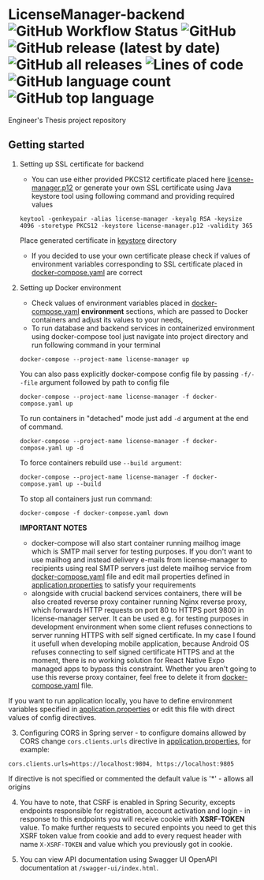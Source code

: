 # LicenseManager-backend ![GitHub Workflow Status](https://img.shields.io/github/workflow/status/birdman98/LicenseManager-backend/Build%20Spring%20application) ![GitHub](https://img.shields.io/github/license/birdman98/LicenseManager-backend) ![GitHub release (latest by date)](https://img.shields.io/github/v/release/birdman98/LicenseManager-backend) ![GitHub all releases](https://img.shields.io/github/downloads/birdman98/LicenseManager-backend/total) ![Lines of code](https://img.shields.io/tokei/lines/github/birdman98/LicenseManager-backend) ![GitHub language count](https://img.shields.io/github/languages/count/birdman98/LicenseManager-backend) ![GitHub top language](https://img.shields.io/github/languages/top/birdman98/LicenseManager-backend)

Engineer's Thesis project repository

## Getting started

1. Setting up SSL certificate for backend

   - You can use either provided PKCS12 certificate placed here [license-manager.p12](/backend/src/main/resources/keystore/license-manager.p12) or
     generate your own SSL certificate using Java keystore tool using following command and providing required values

   ```
   keytool -genkeypair -alias license-manager -keyalg RSA -keysize 4096 -storetype PKCS12 -keystore license-manager.p12 -validity 365
   ```

   Place generated certificate in [keystore](/backend/src/main/resources/keystore) directory

   - If you decided to use your own certificate please check if values of environment variables corresponding to SSL certificate placed in [docker-compose.yaml](./docker-compose.yaml) are correct

2. Setting up Docker environment

   - Check values of environment variables placed in [docker-compose.yaml](./docker-compose.yaml) **environment** sections, which are passed to Docker containers and adjust its values to your needs,
   - To run database and backend services in containerized environment using docker-compose tool just navigate into project directory and run following command in your terminal

   ```
   docker-compose --project-name license-manager up
   ```

   You can also pass explicitly docker-compose config file by passing `-f/--file` argument followed by path to config file

   ```
   docker-compose --project-name license-manager -f docker-compose.yaml up
   ```

   To run containers in "detached" mode just add `-d` argument at the end of command.

   ```
   docker-compose --project-name license-manager -f docker-compose.yaml up -d
   ```

   To force containers rebuild use `--build argument`:

   ```
   docker-compose --project-name license-manager -f docker-compose.yaml up --build
   ```

   To stop all containers just run command:

   ```
   docker-compose -f docker-compose.yaml down
   ```

   **IMPORTANT NOTES**

   - docker-compose will also start container running mailhog image which is SMTP mail server for testing purposes. If you don't want to use mailhog and instead
     delivery e-mails from license-manager to recipients using real SMTP servers just delete mailhog service from [docker-compose.yaml](./docker-compose.yaml) file and edit
     mail properties defined in [application.properties](./backend/src/main/resources/application.properties) to satisfy your requirements
   - alongside with crucial backend services containers, there will be also created reverse proxy container running Nginx reverse proxy, which forwards HTTP requests on port 80 to HTTPS port 9800 in license-manager server. It can be used e.g. for testing purposes in development environment when some client refuses connections to server running HTTPS with self signed certificate. In my case I found it usefull when developing mobile application, because Android OS refuses connecting to self signed certificate HTTPS and at the moment, there is no working solution for React Native Expo managed apps to bypass this constraint. Whether you aren't going to use this reverse proxy container, feel free to delete it from [docker-compose.yaml](./docker-compose.yaml) file.

If you want to run application locally, you have to define environment variables specified in [application.properties](./backend/src/main/resources/application.properties) or edit this file with direct values of config directives.

3. Configuring CORS in Spring server - to configure domains allowed by CORS change `cors.clients.urls` directive in [application.properties](./backend/src/main/resources/application.properties), for example:

```
cors.clients.urls=https://localhost:9804, https://localhost:9805
```

If directive is not specified or commented the default value is '\*' - allows all origins

4. You have to note, that CSRF is enabled in Spring Security, excepts endpoints responsible for registration, account activation and login - in response to this endpoints you will receive cookie with **XSRF-TOKEN** value. To make further requests to secured enpoints you need to get this XSRF token value from cookie and add to every request
   header with name `X-XSRF-TOKEN` and value which you previously got in cookie.

5. You can view API documentation using Swagger UI OpenAPI documentation at `/swagger-ui/index.html`.
